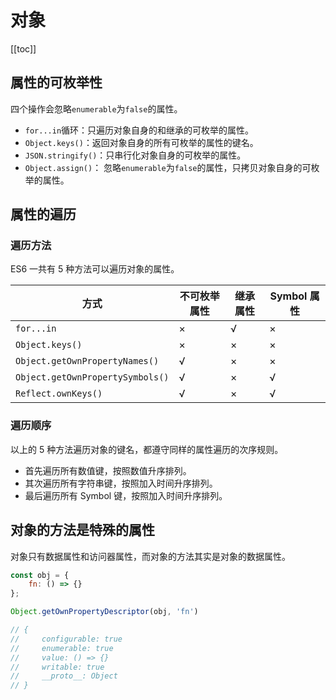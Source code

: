 # 对象

[[toc]]

## 属性的可枚举性

四个操作会忽略`enumerable`为`false`的属性。

- `for...in`循环：只遍历对象自身的和继承的可枚举的属性。
- `Object.keys()`：返回对象自身的所有可枚举的属性的键名。
- `JSON.stringify()`：只串行化对象自身的可枚举的属性。
- `Object.assign()`： 忽略`enumerable`为`false`的属性，只拷贝对象自身的可枚举的属性。

## 属性的遍历

### 遍历方法

ES6 一共有 5 种方法可以遍历对象的属性。

| 方式                             | 不可枚举属性 | 继承属性 | Symbol 属性 |
| -------------------------------- | ------------ | -------- | ----------- |
| `for...in`                       | ×            | √        | ×           |
| `Object.keys()`                  | ×            | ×        | ×           |
| `Object.getOwnPropertyNames()`   | √            | ×        | ×           |
| `Object.getOwnPropertySymbols()` | √            | ×        | √           |
| `Reflect.ownKeys()`              | √            | ×        | √           |

### 遍历顺序

以上的 5 种方法遍历对象的键名，都遵守同样的属性遍历的次序规则。

- 首先遍历所有数值键，按照数值升序排列。
- 其次遍历所有字符串键，按照加入时间升序排列。
- 最后遍历所有 Symbol 键，按照加入时间升序排列。

## 对象的方法是特殊的属性

对象只有数据属性和访问器属性，而对象的方法其实是对象的数据属性。

```js
const obj = {
    fn: () => {}
};

Object.getOwnPropertyDescriptor(obj, 'fn')

// {
//     configurable: true
//     enumerable: true
//     value: () => {}
//     writable: true
//     __proto__: Object
// }
```
